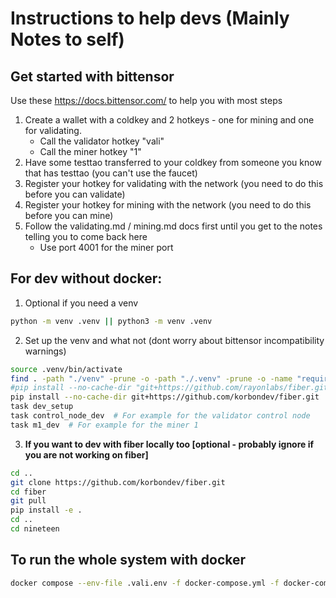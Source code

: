 # Instructions to help devs (Mainly Notes to self)

## Get started with bittensor

Use these https://docs.bittensor.com/ to help you with most steps

1. Create a wallet with a coldkey and 2 hotkeys - one for mining and one for validating.
   - Call the validator hotkey "vali"
   - Call the miner hotkey "1"
2. Have some testtao transferred to your coldkey from someone you know that has testtao (you can't use the faucet)
3. Register your hotkey for validating with the network (you need to do this before you can validate)
4. Register your hotkey for mining with the network (you need to do this before you can mine)
5. Follow the validating.md / mining.md docs first until you get to the notes telling you to come back here
   - Use port 4001 for the miner port

## For dev without docker:

1. Optional if you need a venv

```bash
python -m venv .venv || python3 -m venv .venv
```

2. Set up the venv and what not (dont worry about bittensor incompatibility warnings)

```bash
source .venv/bin/activate
find . -path "./venv" -prune -o -path "./.venv" -prune -o -name "requirements.txt" -exec pip install -r {} \;
#pip install --no-cache-dir "git+https://github.com/rayonlabs/fiber.git@1.0.0#egg=fiber[full]"
pip install --no-cache-dir git+https://github.com/korbondev/fiber.git
task dev_setup
task control_node_dev  # For example for the validator control node
task m1_dev  # For example for the miner 1
```

3. **If you want to dev with fiber locally too [optional - probably ignore if you are not working on fiber]**

```bash
cd ..
git clone https://github.com/korbondev/fiber.git
cd fiber
git pull
pip install -e .
cd ..
cd nineteen
```

## To run the whole system with docker

```bash
docker compose --env-file .vali.env -f docker-compose.yml -f docker-compose.dev.yml --profile entry_node_profile up -d --build
```
